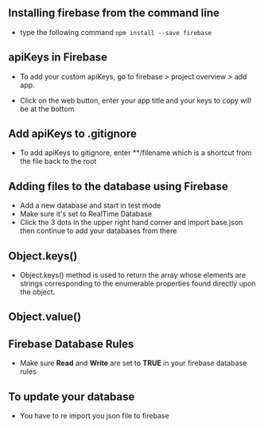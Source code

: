 ## Installing firebase from the command line
* type the following command `npm install --save firebase`

## apiKeys in Firebase
* To add your custom apiKeys, go to firebase > project overview > add app.

* Click on the web button, enter your app title and your keys to copy will be at the bottom

## Add apiKeys to .gitignore
* To add apiKeys to gitignore, enter **/filename which is a shortcut from the file back to the root

## Adding files to the database using Firebase
* Add a new database and start in test mode
* Make sure it's set to RealTime Database
* Click the 3 dots in the upper right hand corner and import base.json then continue to add your databases from there

## Object.keys()
* Object.keys() method is used to return the array whose elements are strings corresponding to the enumerable properties found directly upon the object.

## Object.value()

## Firebase Database Rules
* Make sure **Read** and **Write** are set to **TRUE** in your firebase database rules

## To update your database
* You have to re import you json file to firebase

##